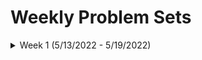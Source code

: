 # Weekly Problem Sets

<details>
<summary>Week 1 (5/13/2022 - 5/19/2022)</summary>

### 배열과 리스트

1. [[#11720] 숫자의 합](https://www.acmicpc.net/problem/11720)
2. [[#1546] 평균](https://www.acmicpc.net/problem/1546)

### 구간 합

1. [[#11659] 구간 합 구하기 4](https://www.acmicpc.net/problem/11659)
2. [[#11660] 구간 합 구하기 5](https://www.acmicpc.net/problem/11660)
3. [[#10986] 나머지 합](https://www.acmicpc.net/problem/10986)

### 투 포인터

1. [[#2018] 수들의 합 5](https://www.acmicpc.net/problem/2018)
2. [[#1940] 주몽](https://www.acmicpc.net/problem/1940)
3. [[#1253] 좋다](https://www.acmicpc.net/problem/1253)

### 슬라이딩 윈도우

1. [[#12891] DNA 비밀번호](https://www.acmicpc.net/problem/12891)
2. [[#11003] 최솟값 찾기](https://www.acmicpc.net/problem/11003)

### 스택과 큐

1. [[#1874] 스택 수열](https://www.acmicpc.net/problem/1874)
2. [[#17298] 오큰수](https://www.acmicpc.net/problem/17298)
3. [[#2164] 카드2](https://www.acmicpc.net/problem/2164)
4. [[#11286] 절댓값 힙](https://www.acmicpc.net/problem/11286)

</details>
